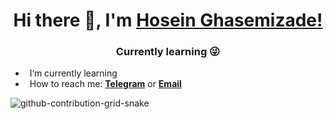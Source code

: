 <h1 align="center"> Hi there 👋, I'm <a href="https://www.linkedin.com/in/hosein-ghasemizade/">Hosein Ghasemizade!</a></h1>
<h3 align="center"> Currently learning 😜</h3>

- &ensp;I’m currently learning
- &ensp;How to reach me: [**Telegram**][telegram] or [**Email**][email]

<!-- | <a href="https://github.com/ghasemizade"><img align="center" src="https://github-readme-stats.vercel.app/api?username=ghasemizade&show_icons=true&include_all_commits=true&theme=buefy&hide_border=true" alt="ghasemizade's github stats" /></a> | <a href="https://github.com/ghasemizade"><img align="center" src="https://github-readme-stats.vercel.app/api/top-langs/?username=ghasemizade&layout=compact&theme=buefy&hide_border=true" /></a> |
| ------------- | ------------- | -->

[jibres]: https://jibres.com 
[website]: https://ghasemizade.com
[twitter]: https://twitter.com/mrghasemizade
[linkedin]: https://www.linkedin.com/in/hosein-ghasemizade/
[github]: https://github.com/ghasemizade
[instagram]: https://www.instagram.com/hosein.ghasemizade
[email]: mailto:hosein@ghasemizade.com
[telegram]: https://t.me/Mr_Ghasemizade

![github-contribution-grid-snake](https://user-images.githubusercontent.com/92257857/185132394-ca23135f-52eb-44b9-ae34-db36bd0f5267.gif)
